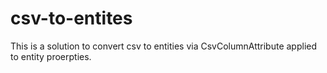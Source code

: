 # csv-to-entites

This is a solution to convert csv to entities via CsvColumnAttribute applied to entity proerpties.